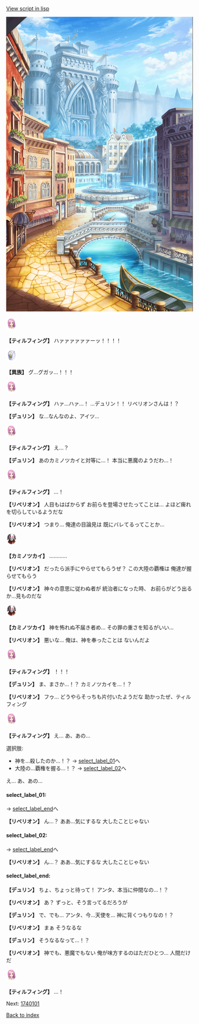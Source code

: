 [View script in lisp](../scripts/1730603.txt)

![006_town.png](../images/backgrounds/006_town.png)

<img src="../images/units/101411.png" alt="101411.png" height="34"/>

**【ティルフィング】**
ハァァァァァァーッ！！！！

<img src="../images/units/810004.png" alt="810004.png" height="34"/>

**【異族】**
グ…グガッ…！！！

<img src="../images/units/101411.png" alt="101411.png" height="34"/>

**【ティルフィング】**
ハァ…ハァ…！
…デュリン！！
リベリオンさんは！？

**【デュリン】**
な…なんなのよ、アイツ…

<img src="../images/units/101411.png" alt="101411.png" height="34"/>

**【ティルフィング】**
え…？

**【デュリン】**
あのカミノツカイと対等に…！
本当に悪魔のようだわ…！

<img src="../images/units/101411.png" alt="101411.png" height="34"/>

**【ティルフィング】**
…！

**【リベリオン】**
人目もはばからず
お前らを登場させたってことは…
よほど痺れを切らしているようだな

**【リベリオン】**
つまり…
俺達の目論見は
既にバレてるってことか…

<img src="../images/units/960023.png" alt="960023.png" height="34"/>

**【カミノツカイ】**
…………

**【リベリオン】**
だったら派手にやらせてもらうぜ？
この大陸の覇権は
俺達が握らせてもらう

**【リベリオン】**
神々の意思に従わぬ者が
統治者になった時、
お前らがどう出るか…見ものだな

<img src="../images/units/960023.png" alt="960023.png" height="34"/>

**【カミノツカイ】**
神を怖れぬ不届き者め…
その罪の重さを知るがいい…

**【リベリオン】**
悪いな…
俺は、神を奉ったことは
ないんだよ

<img src="../images/units/101411.png" alt="101411.png" height="34"/>

**【ティルフィング】**
！！！

**【デュリン】**
ま、まさか…！？
カミノツカイを…！？

**【リベリオン】**
フゥ…
どうやらそっちも片付いたようだな
助かったぜ、ティルフィング

<img src="../images/units/101411.png" alt="101411.png" height="34"/>

**【ティルフィング】**
え…
あ、あの…

選択肢:
- 神を…殺したのか…！？ → [select_label_01](#select_label_01)へ
- 大陸の…覇権を握る…！？ → [select_label_02](#select_label_02)へ

え…
あ、あの…

#### select_label_01:
 → [select_label_end](#select_label_end)へ

**【リベリオン】**
ん…？
ああ…気にするな
大したことじゃない

#### select_label_02:
 → [select_label_end](#select_label_end)へ

**【リベリオン】**
ん…？
ああ…気にするな
大したことじゃない

#### select_label_end:

**【デュリン】**
ちょ、ちょっと待って！
アンタ、本当に仲間なの…！？

**【リベリオン】**
あ？
ずっと、そう言ってるだろうが

**【デュリン】**
で、でも…
アンタ、今…天使を…
神に背くつもりなの！？

**【リベリオン】**
まぁ
そうなるな

**【デュリン】**
そうなるなって…！？

**【リベリオン】**
神でも、悪魔でもない
俺が味方するのはただひとつ…
人間だけだ

<img src="../images/units/101411.png" alt="101411.png" height="34"/>

**【ティルフィング】**
…！

Next: [1740101](1740101.md)

[Back to index](index.md)
